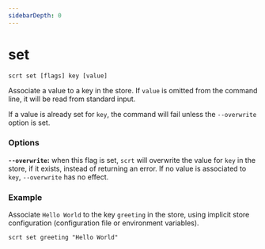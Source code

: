```yaml
---
sidebarDepth: 0
---
```


# set

```
scrt set [flags] key [value]
```

Associate a value to a key in the store. If `value` is omitted from the command
line, it will be read from standard input.

If a value is already set for `key`, the command will fail unless the `--overwrite` option is set.

### Options

**`--overwrite`:** when this flag is set, `scrt` will overwrite the value for `key` in the store, if it exists, instead of returning an error. If no value is associated to `key`, `--overwrite` has no effect.

### Example

Associate `Hello World` to the key `greeting` in the store, using implicit store configuration (configuration file or environment variables).

```shell
scrt set greeting "Hello World"
```
